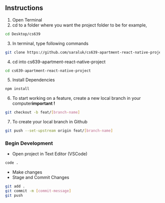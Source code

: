 ## Instructions
1. Open Terminal
2. cd to a folder where you want the project folder to be
for example,
```bash
cd Desktop/cs639
```
3. In terminal, type following commands
```bash
git clone https://github.com/saraluk/cs639-apartment-react-native-project.git
```
4. cd into cs639-apartment-react-native-project
```bash
cd cs639-apartment-react-native-project
```
5. Install Dependencies
```bash
npm install
```
6. To start working on a feature, create a new local branch in your computer**important !**
```bash
git checkout -b feat/[branch-name]
```
7. To create your local branch in Github
```bash
git push --set-upstream origin feat/[branch-name]
```

### Begin Development
- Open project in Text Editor (VSCode)
```bash
code .
```
- Make changes
- Stage and Commit Changes 
```bash
git add .
git commit -m [commit-message]
git push
```

